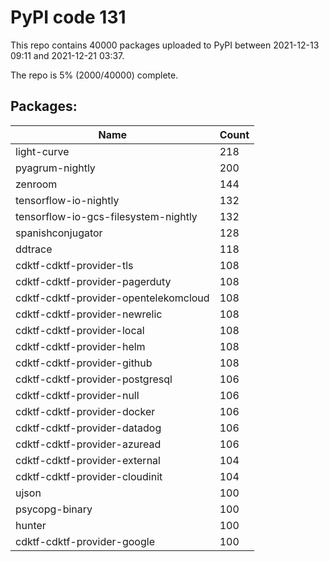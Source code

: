 # PyPI code 131

This repo contains 40000 packages uploaded to PyPI between 
2021-12-13 09:11 and 2021-12-21 03:37.

The repo is 5% (2000/40000) complete.

## Packages:

| Name  | Count |
| ----- | ----- |
| light-curve | 218 |
| pyagrum-nightly | 200 |
| zenroom | 144 |
| tensorflow-io-nightly | 132 |
| tensorflow-io-gcs-filesystem-nightly | 132 |
| spanishconjugator | 128 |
| ddtrace | 118 |
| cdktf-cdktf-provider-tls | 108 |
| cdktf-cdktf-provider-pagerduty | 108 |
| cdktf-cdktf-provider-opentelekomcloud | 108 |
| cdktf-cdktf-provider-newrelic | 108 |
| cdktf-cdktf-provider-local | 108 |
| cdktf-cdktf-provider-helm | 108 |
| cdktf-cdktf-provider-github | 108 |
| cdktf-cdktf-provider-postgresql | 106 |
| cdktf-cdktf-provider-null | 106 |
| cdktf-cdktf-provider-docker | 106 |
| cdktf-cdktf-provider-datadog | 106 |
| cdktf-cdktf-provider-azuread | 106 |
| cdktf-cdktf-provider-external | 104 |
| cdktf-cdktf-provider-cloudinit | 104 |
| ujson | 100 |
| psycopg-binary | 100 |
| hunter | 100 |
| cdktf-cdktf-provider-google | 100 |


